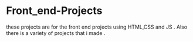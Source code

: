 # Front_end-Projects
these projects are for the front end projects using HTML,CSS and JS .
Also there is a variety of projects that i made .
